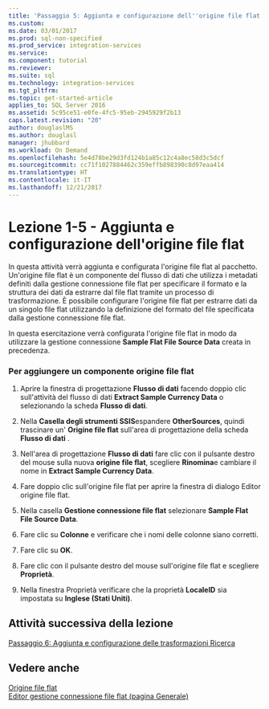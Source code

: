 ```yaml
---
title: 'Passaggio 5: Aggiunta e configurazione dell''origine file flat | Microsoft Docs'
ms.custom: 
ms.date: 03/01/2017
ms.prod: sql-non-specified
ms.prod_service: integration-services
ms.service: 
ms.component: tutorial
ms.reviewer: 
ms.suite: sql
ms.technology: integration-services
ms.tgt_pltfrm: 
ms.topic: get-started-article
applies_to: SQL Server 2016
ms.assetid: 5c95ce51-e0fe-4fc5-95eb-2945929f2b13
caps.latest.revision: "20"
author: douglaslMS
ms.author: douglasl
manager: jhubbard
ms.workload: On Demand
ms.openlocfilehash: 5e4d78be29d3fd124b1a85c12c4a8ec58d3c5dcf
ms.sourcegitcommit: cc71f1027884462c359effb898390c8d97eaa414
ms.translationtype: HT
ms.contentlocale: it-IT
ms.lasthandoff: 12/21/2017
---
```

# <a name="lesson-1-5---adding-and-configuring-the-flat-file-source"></a>Lezione 1-5 - Aggiunta e configurazione dell'origine file flat
In questa attività verrà aggiunta e configurata l'origine file flat al pacchetto. Un'origine file flat è un componente del flusso di dati che utilizza i metadati definiti dalla gestione connessione file flat per specificare il formato e la struttura dei dati da estrarre dal file flat tramite un processo di trasformazione. È possibile configurare l'origine file flat per estrarre dati da un singolo file flat utilizzando la definizione del formato del file specificata dalla gestione connessione file flat.  
  
In questa esercitazione verrà configurata l'origine file flat in modo da utilizzare la gestione connessione **Sample Flat File Source Data** creata in precedenza.  
  
### <a name="to-add-a-flat-file-source-component"></a>Per aggiungere un componente origine file flat  
  
1.  Aprire la finestra di progettazione **Flusso di dati** facendo doppio clic sull'attività del flusso di dati **Extract Sample Currency Data** o selezionando la scheda **Flusso di dati**.  
  
2.  Nella **Casella degli strumenti SSIS**espandere **OtherSources**, quindi trascinare un' **Origine file flat** sull'area di progettazione della scheda **Flusso di dati** .  
  
3.  Nell'area di progettazione **Flusso di dati** fare clic con il pulsante destro del mouse sulla nuova **origine file flat**, scegliere **Rinomina**e cambiare il nome in **Extract Sample Currency Data**.  
  
4.  Fare doppio clic sull'origine file flat per aprire la finestra di dialogo Editor origine file flat.  
  
5.  Nella casella **Gestione connessione file flat** selezionare **Sample Flat File Source Data**.  
  
6.  Fare clic su **Colonne** e verificare che i nomi delle colonne siano corretti.  
  
7.  Fare clic su **OK**.  
  
8.  Fare clic con il pulsante destro del mouse sull'origine file flat e scegliere **Proprietà**.  
  
9. Nella finestra Proprietà verificare che la proprietà **LocaleID** sia impostata su **Inglese (Stati Uniti)**.  
  
## <a name="next-task-in-lesson"></a>Attività successiva della lezione  
[Passaggio 6: Aggiunta e configurazione delle trasformazioni Ricerca](../integration-services/lesson-1-6-adding-and-configuring-the-lookup-transformations.md)  
  
## <a name="see-also"></a>Vedere anche  
[Origine file flat](../integration-services/data-flow/flat-file-source.md)  
[Editor gestione connessione file flat &#40;pagina Generale&#41;](../integration-services/connection-manager/flat-file-connection-manager-editor-general-page.md)  
  
  
  
